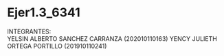 # Ejer1.3_6341
INTEGRANTES:                           
 YELSIN ALBERTO SANCHEZ CARRANZA        (202010110163)
 YENCY JULIETH ORTEGA PORTILLO          (201910110241)

